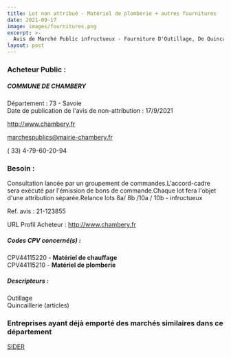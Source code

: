 ```yaml
---
title: Lot non attribué - Matériel de plomberie + autres fournitures
date: 2021-09-17
image: images/fournitures.png
excerpt: >-
  Avis de Marché Public infructueux - Fourniture D'Outillage, De Quincaillerie, De Materiels Et D'Equipements Divers
layout: post
---
```


### Acheteur Public :
##### COMMUNE DE CHAMBERY
Département : 73 - Savoie<br/>
Date de publication de l'avis de non-attribution : 17/9/2021


http://www.chambery.fr

marchespublics@mairie-chambery.fr

( 33) 4-79-60-20-94
### Besoin :

Consultation lancée par un groupement de commandes.L'accord-cadre sera exécuté par l'émission de bons de commande.Chaque lot fera l'objet d'une attribution séparée.Relance lots 8a/ 8b /10a / 10b - infructueux

Ref. avis : 21-123855

URL Profil Acheteur : http://www.chambery.fr

##### Codes CPV concerné(s) :
CPV44115220 - **Matériel de chauffage** <br/>
CPV44115210 - **Matériel de plomberie** <br/>

##### Descripteurs :
Outillage <br/>
Quincaillerie (articles) <br/>

### Entreprises ayant déjà emporté des marchés similaires dans ce département
<a href="/entreprise-574/siren-775586852">SIDER</a><br/><br/>
